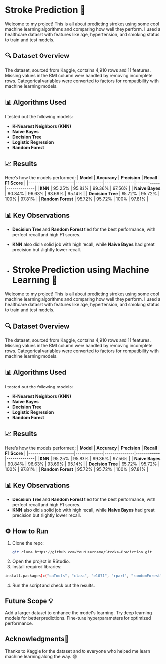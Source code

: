 # Stroke Prediction 🚀

Welcome to my project! This is all about predicting strokes using some cool machine learning algorithms and comparing how well they perform. I used a healthcare dataset with features like age, hypertension, and smoking status to train and test models.

## 🔍 Dataset Overview
The dataset, sourced from Kaggle, contains 4,910 rows and 11 features. Missing values in the BMI column were handled by removing incomplete rows. Categorical variables were converted to factors for compatibility with machine learning models.

## 📊 Algorithms Used
I tested out the following models:
- **K-Nearest Neighbors (KNN)**
- **Naive Bayes**
- **Decision Tree**
- **Logistic Regression**
- **Random Forest**

## 📈 Results
Here’s how the models performed:
| **Model**             | **Accuracy** | **Precision** | **Recall** | **F1 Score** |
|-----------------------|--------------|---------------|------------|--------------|
| **KNN**               | 95.25%       | 95.83%        | 99.36%     | 97.56%       |
| **Naive Bayes**       | 90.84%       | 96.63%        | 93.69%     | 95.14%       |
| **Decision Tree**     | 95.72%       | 95.72%        | 100%       | 97.81%       |
| **Random Forest**     | 95.72%       | 95.72%        | 100%       | 97.81%       |

## 📊 Key Observations
- **Decision Tree** and **Random Forest** tied for the best performance, with perfect recall and high F1 scores.
- **KNN** also did a solid job with high recall, while **Naive Bayes** had great precision but slightly lower recall.

- # Stroke Prediction using Machine Learning 🚀

Welcome to my project! This is all about predicting strokes using some cool machine learning algorithms and comparing how well they perform. I used a healthcare dataset with features like age, hypertension, and smoking status to train and test models.

## 🔍 Dataset Overview
The dataset, sourced from Kaggle, contains 4,910 rows and 11 features. Missing values in the BMI column were handled by removing incomplete rows. Categorical variables were converted to factors for compatibility with machine learning models.

## 📊 Algorithms Used
I tested out the following models:
- **K-Nearest Neighbors (KNN)**
- **Naive Bayes**
- **Decision Tree**
- **Logistic Regression**
- **Random Forest**

## 📈 Results
Here’s how the models performed:
| **Model**            | **Accuracy** | **Precision** | **Recall** | **F1 Score** |
|-----------------------|--------------|---------------|------------|--------------|
| **KNN**              | 95.25%       | 95.83%        | 99.36%     | 97.56%       |
| **Naive Bayes**       | 90.84%       | 96.63%        | 93.69%     | 95.14%       |
| **Decision Tree**     | 95.72%       | 95.72%        | 100%       | 97.81%       |
| **Random Forest**     | 95.72%       | 95.72%        | 100%       | 97.81%       |

## 📊 Key Observations
- **Decision Tree** and **Random Forest** tied for the best performance, with perfect recall and high F1 scores.
- **KNN** also did a solid job with high recall, while **Naive Bayes** had great precision but slightly lower recall.

## ⚙️ How to Run
1. Clone the repo:
   ```bash
   git clone https://github.com/YourUsername/Stroke-Prediction.git
   ```
2. Open the project in RStudio.
3. Install required libraries:
```bash
install.packages(c("caTools", "class", "e1071", "rpart", "randomForest", "caret", "ggplot2", "tidyr"))
```
4. Run the script and check out the results.

## Future Scope 💡 
Add a larger dataset to enhance the model's learning.
Try deep learning models for better predictions.
Fine-tune hyperparameters for optimized performance.


## Acknowledgments🤝 
Thanks to Kaggle for the dataset and to everyone who helped me learn machine learning along the way. 😄

